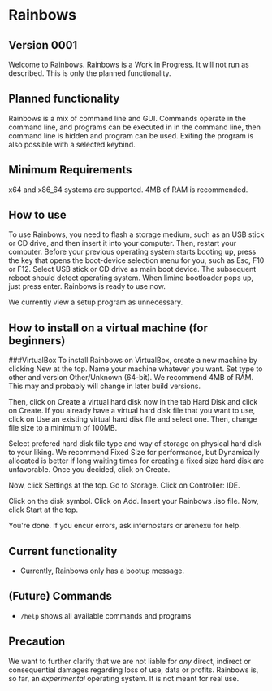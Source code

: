 # Rainbows
## Version 0001
Welcome to Rainbows. Rainbows is a Work in Progress. It will not run as described. This is only the planned functionality.

## Planned functionality
Rainbows is a mix of command line and GUI. 
Commands operate in the command line, and programs can be executed in in the command line, then command line is hidden and program can be used. 
Exiting the program is also possible with a selected keybind.

## Minimum Requirements
x64 and x86_64 systems are supported.
4MB of RAM is recommended.

## How to use
To use Rainbows, you need to flash a storage medium, such as an USB stick or CD drive, and then insert it into your computer.
Then, restart your computer.
Before your previous operating system starts booting up, press the key that opens the boot-device selection menu for you, such as Esc, F10 or F12.
Select USB stick or CD drive as main boot device.
The subsequent reboot should detect operating system.
When limine bootloader pops up, just press enter.
Rainbows is ready to use now.

We currently view a setup program as unnecessary.

## How to install on a virtual machine (for beginners)
###VirtualBox
To install Rainbows on VirtualBox, create a new machine by clicking New at the top.
Name your machine whatever you want.
Set type to other and version Other/Unknown (64-bit).
We recommend 4MB of RAM. This may and probably will change in later build versions.

Then, click on Create a virtual hard disk now in the tab Hard Disk and click on Create.
If you already have a virtual hard disk file that you want to use, click on Use an existing virtual hard disk file and select one.
Then, change file size to a minimum of 100MB.

Select prefered hard disk file type and way of storage on physical hard disk to your liking.
We recommend Fixed Size for performance, but Dynamically allocated is better if long waiting times for creating a fixed size hard disk are unfavorable.
Once you decided, click on Create.

Now, click Settings at the top. 
Go to Storage.
Click on Controller: IDE.

Click on the disk symbol.
Click on Add. Insert your Rainbows .iso file. 
Now, click Start at the top.

You're done. 
If you encur errors, ask infernostars or arenexu for help.

## Current functionality
* Currently, Rainbows only has a bootup message. 

## (Future) Commands
* `/help` shows all available commands and programs

## Precaution 
We want to further clarify that we are not liable for *any* direct, indirect or consequential damages regarding loss of use, data or profits. 
Rainbows is, so far, an *experimental* operating system. It is not meant for real use.